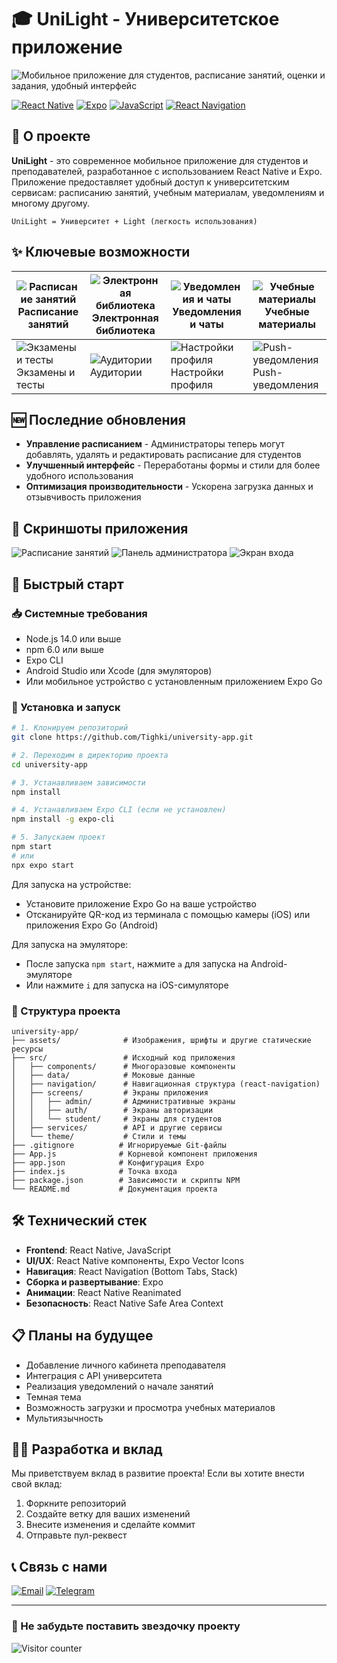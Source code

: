 # 🎓 UniLight - Университетское приложение

![Мобильное приложение для студентов, расписание занятий, оценки и задания, удобный интерфейс](https://readme-typing-svg.herokuapp.com?color=%234A80F0&center=true&vCenter=true&width=600&lines=Мобильное+приложение+для+студентов;Расписание+занятий;Оценки+и+задания;Удобный+интерфейс)

[![React Native](https://img.shields.io/badge/React_Native-20232A?style=for-the-badge&logo=react&logoColor=61DAFB)](https://reactnative.dev/)
[![Expo](https://img.shields.io/badge/Expo-000020?style=for-the-badge&logo=expo&logoColor=white)](https://expo.dev/)
[![JavaScript](https://img.shields.io/badge/JavaScript-F7DF1E?style=for-the-badge&logo=javascript&logoColor=black)](https://developer.mozilla.org/en-US/docs/Web/JavaScript)
[![React Navigation](https://img.shields.io/badge/React_Navigation-6B52AE?style=for-the-badge&logo=react&logoColor=white)](https://reactnavigation.org/)

## 📱 О проекте

**UniLight** - это современное мобильное приложение для студентов и преподавателей, разработанное с использованием React Native и Expo. Приложение предоставляет удобный доступ к университетским сервисам: расписанию занятий, учебным материалам, уведомлениям и многому другому.

```text
UniLight = Университет + Light (легкость использования)
```

## ✨ Ключевые возможности

| ![Расписание занятий](https://img.icons8.com/color/96/000000/calendar.png) Расписание занятий | ![Электронная библиотека](https://img.icons8.com/color/96/000000/book.png) Электронная библиотека | ![Уведомления и чаты](https://img.icons8.com/color/96/000000/chat.png) Уведомления и чаты | ![Учебные материалы](https://img.icons8.com/color/96/000000/graduation-cap.png) Учебные материалы |
|-----------------------------------------------------------------------------|---------------------------------------------------------------------------|---------------------------------------------------------------------------|-------------------------------------------------------------------------------------|
| ![Экзамены и тесты](https://img.icons8.com/color/96/000000/exam.png) Экзамены и тесты | ![Аудитории](https://img.icons8.com/color/96/000000/classroom.png) Аудитории | ![Настройки профиля](https://img.icons8.com/color/96/000000/settings.png) Настройки профиля | ![Push-уведомления](https://img.icons8.com/fluency/96/000000/appointment-reminders.png) Push-уведомления |

## 🆕 Последние обновления

- **Управление расписанием** - Администраторы теперь могут добавлять, удалять и редактировать расписание для студентов
- **Улучшенный интерфейс** - Переработаны формы и стили для более удобного использования
- **Оптимизация производительности** - Ускорена загрузка данных и отзывчивость приложения

## 📸 Скриншоты приложения

![Расписание занятий](https://github.com/Tighki/university-app/raw/main/assets/screenshots/schedule.png)
![Панель администратора](https://github.com/Tighki/university-app/raw/main/assets/screenshots/admin.png)
![Экран входа](https://github.com/Tighki/university-app/raw/main/assets/screenshots/login.png)

## 🚀 Быстрый старт

### 📥 Системные требования

- Node.js 14.0 или выше
- npm 6.0 или выше
- Expo CLI
- Android Studio или Xcode (для эмуляторов)
- Или мобильное устройство с установленным приложением Expo Go

### 📲 Установка и запуск

```bash
# 1. Клонируем репозиторий
git clone https://github.com/Tighki/university-app.git

# 2. Переходим в директорию проекта
cd university-app

# 3. Устанавливаем зависимости
npm install

# 4. Устанавливаем Expo CLI (если не установлен)
npm install -g expo-cli

# 5. Запускаем проект
npm start
# или
npx expo start
```

Для запуска на устройстве:

- Установите приложение Expo Go на ваше устройство
- Отсканируйте QR-код из терминала с помощью камеры (iOS) или приложения Expo Go (Android)

Для запуска на эмуляторе:

- После запуска `npm start`, нажмите `a` для запуска на Android-эмуляторе
- Или нажмите `i` для запуска на iOS-симуляторе

### 🧰 Структура проекта

```text
university-app/
├── assets/              # Изображения, шрифты и другие статические ресурсы
├── src/                 # Исходный код приложения
│   ├── components/      # Многоразовые компоненты
│   ├── data/            # Моковые данные
│   ├── navigation/      # Навигационная структура (react-navigation)
│   ├── screens/         # Экраны приложения
│   │   ├── admin/       # Административные экраны
│   │   ├── auth/        # Экраны авторизации
│   │   └── student/     # Экраны для студентов
│   ├── services/        # API и другие сервисы
│   └── theme/           # Стили и темы
├── .gitignore          # Игнорируемые Git-файлы
├── App.js              # Корневой компонент приложения
├── app.json            # Конфигурация Expo
├── index.js            # Точка входа
├── package.json        # Зависимости и скрипты NPM
└── README.md           # Документация проекта
```

## 🛠️ Технический стек

- **Frontend**: React Native, JavaScript
- **UI/UX**: React Native компоненты, Expo Vector Icons
- **Навигация**: React Navigation (Bottom Tabs, Stack)
- **Сборка и развертывание**: Expo
- **Анимации**: React Native Reanimated
- **Безопасность**: React Native Safe Area Context

## 📋 Планы на будущее

- Добавление личного кабинета преподавателя
- Интеграция с API университета
- Реализация уведомлений о начале занятий
- Темная тема
- Возможность загрузки и просмотра учебных материалов
- Мультиязычность

## 👨‍💻 Разработка и вклад

Мы приветствуем вклад в развитие проекта! Если вы хотите внести свой вклад:

1. Форкните репозиторий
2. Создайте ветку для ваших изменений
3. Внесите изменения и сделайте коммит
4. Отправьте пул-реквест

## 📞 Связь с нами

[![Email](https://img.shields.io/badge/Email-D14836?style=for-the-badge&logo=gmail&logoColor=white)](mailto:contact@unilight.com)
[![Telegram](https://img.shields.io/badge/Telegram-2CA5E0?style=for-the-badge&logo=telegram&logoColor=white)](https://t.me/unilight_app)

---

### 🌟 Не забудьте поставить звездочку проекту

![Visitor counter](https://visitor-badge.glitch.me/badge?page_id=tighki.university-app)
